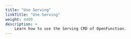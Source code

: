```yaml
---
title: "Use Serving"
linkTitle: "Use Serving"
weight: 4400
description: >	
    Learn how to use the Serving CRD of OpenFunction.
---
```


